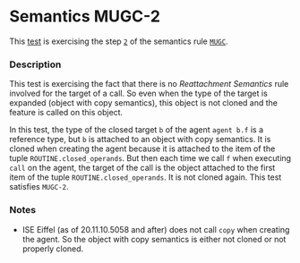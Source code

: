 # Semantics MUGC-2

This [test](.) is exercising the step [`2`](../Readme.md) of the semantics rule [`MUGC`](../../mugc/Readme.md).

### Description

This test is exercising the fact that there is no *Reattachment Semantics* rule involved for the target of a call. So even when the type of the target is expanded (object with copy semantics), this object is not cloned and the feature is called on this object.

In this test, the type of the closed target `b` of the agent `agent b.f` is a reference type, but `b` is attached to an object with copy semantics. It is cloned when creating the agent because it is attached to the item of the tuple `ROUTINE.closed_operands`. But then each time we call `f` when executing `call` on the agent, the target of the call is the object attached to the first item of the tuple `ROUTINE.closed_operands`. It is not cloned again. This test satisfies `MUGC-2`.

### Notes

* ISE Eiffel (as of 20.11.10.5058 and after) does not call `copy` when creating the agent. So the object with copy semantics is either not cloned or not properly cloned.
